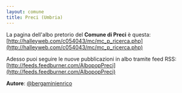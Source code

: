 ```yaml
---
layout: comune
title: Preci (Umbria)
---
```


La pagina dell'albo pretorio del **Comune di Preci** è questa: [http://halleyweb.com/c054043/mc/mc_p_ricerca.php](http://halleyweb.com/c054043/mc/mc_p_ricerca.php)

Adesso puoi seguire le nuove pubblicazioni in albo tramite feed RSS: [http://feeds.feedburner.com/AlbopopPreci](http://feeds.feedburner.com/AlbopopPreci)


**Autore**: [@bergaminienrico](https://twitter.com/bergaminienrico)

